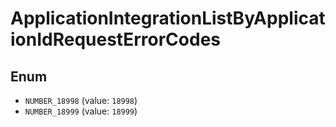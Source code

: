 # ApplicationIntegrationListByApplicationIdRequestErrorCodes

## Enum

* `NUMBER_18998` (value: `18998`)
* `NUMBER_18999` (value: `18999`)
